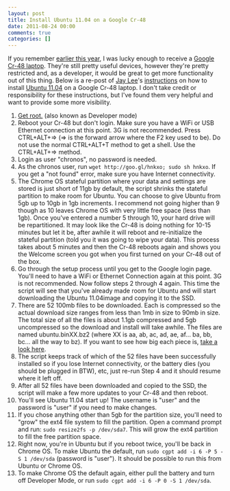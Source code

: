 ```yaml
---
layout: post
title: Install Ubuntu 11.04 on a Google Cr-48
date: 2011-08-24 00:00
comments: true
categories: []
---
```

<p>If you remember <a href="http://mbmccormick.com/2011/02/connect-your-google-cr-48-laptop-to-pal2-0-at-purdue/" target="_blank">earlier this year</a>, I was lucky enough to receive a <a href="http://www.google.com/chromebook/" target="_blank">Google Cr-48 laptop</a>. They're still pretty useful devices, however they're pretty restricted and, as a developer, it would be great to get more functionality out of this thing. Below is a re-post of <a href="http://www.blogger.com/profile/00619758583418639317" target="_blank">Jay Lee</a>'s <a href="http://chromeos-cr48.blogspot.com/2011/04/ubuntu-1104-for-cr-48-is-ready.html" target="_blank">instructions</a> on how to install <a href="http://www.ubuntu.com/" target="_blank">Ubuntu 11.04</a> on a Google Cr-48 laptop. I don't take credit or responsibility for these instructions, but I've found them very helpful and want to provide some more visibility.</p>

<ol>
    <li><a href="http://chromeos-cr48.blogspot.com/2010/12/rooting-jailbreaking-your-new-google.html" target="_blank">Get root.</a> (also known as Developer mode)</li>
    <li>Reboot your Cr-48 but don't login. Make sure you have a WiFi or USB Ethernet connection at this point. 3G is not recommended. Press CTRL+ALT+=> (=> is the forward arrow where the F2 key used to be). Do not use the normal CTRL+ALT+T method to get a shell. Use the CTRL+ALT+=> method.</li>
    <li>Login as user "chronos", no password is needed.</li>
    <li>As the chronos user, run <code>wget http://goo.gl/hnkxo; sudo sh hnkxo</code>. If you get a "not found" error, make sure you have Internet connectivity.</li>
    <li>The Chrome OS stateful partition where your data and settings are stored is just short of 11gb by default, the script shrinks the stateful partition to make room for Ubuntu. You can choose to give Ubuntu from 5gb up to 10gb in 1gb increments. I recommend not going higher than 9 though as 10 leaves Chrome OS with very little free space (less than 1gb). Once you've entered a number 5 through 10, your hard drive will be repartitioned. It may look like the Cr-48 is doing nothing for 10-15 minutes but let it be, after awhile it will reboot and re-initialize the stateful partition (told you it was going to wipe your data). This process takes about 5 minutes and then the Cr-48 reboots again and shows you the Welcome screen you got when you first turned on your Cr-48 out of the box.</li>
    <li>Go through the setup process until you get to the Google login page. You'll need to have a WiFi or Ethernet Connection again at this point. 3G is not recommended. Now follow steps 2 through 4 again. This time the script will see that you've already made room for Ubuntu and will start downloading the Ubuntu 11.04image and copying it to the SSD.</li>
    <li>There are 52 100mb files to be downloaded. Each is compressed so the actual download size ranges from less than 1mb in size to 90mb in size. The total size of all the files is about 1.1gb compressed and 5gb uncompressed so the download and install will take awhile. The files are named ubuntu.binXX.bz2 (where XX is aa, ab, ac, ad, ae, af... ba, bb, bc... all the way to bz). If you want to see how big each piece is, <a href="http://code.google.com/p/cr-48-ubuntu/downloads/list">take a look here</a>.</li>
    <li>The script keeps track of which of the 52 files have been successfully installed so if you lose Internet connectivity, or the battery dies (you should be plugged in BTW), etc, just re-run Step 4 and it should resume where it left off.</li>
    <li>After all 52 files have been downloaded and copied to the SSD, the script will make a few more updates to your Cr-48 and then reboot.</li>
    <li>You'll see Ubuntu 11.04 start up! The username is "user" and the password is "user" if you need to make changes.</li>
    <li>If you chose anything other than 5gb for the partition size, you'll need to "grow" the ext4 file system to fill the partition. Open a command prompt and run: <code>sudo resize2fs -p /dev/sda7</code>. This will grow the ext4 partition to fill the free partition space.</li>
    <li>Right now, you're in Ubuntu but if you reboot twice, you'll be back in Chrome OS. To make Ubuntu the default, run <code>sudo cgpt add -i 6 -P 5 -S 1 /dev/sda</code> (password is "user"). It should be possible to run this from Ubuntu or Chrome OS.</li>
    <li>To make Chrome OS the default again, either pull the battery and turn off Developer Mode, or run <code>sudo cgpt add -i 6 -P 0 -S 1 /dev/sda</code>.</li>
</ol>
